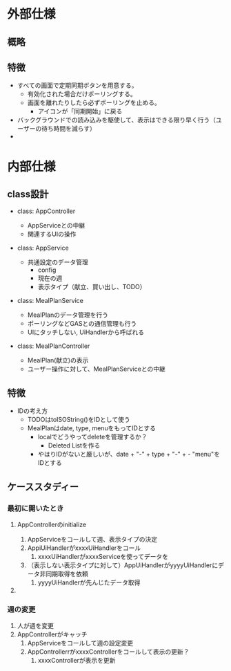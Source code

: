 # 外部仕様

## 概略


## 特徴

- すべての画面で定期同期ボタンを用意する。
  - 有効化された場合だけポーリングする。
  - 画面を離れたりしたら必ずポーリングを止める。
    - アイコンが「同期開始」に戻る
- バックグラウンドでの読み込みを駆使して、表示はできる限り早く行う（ユーザーの待ち時間を減らす）
- 

# 内部仕様


## class設計
- class: AppController
  - AppServiceとの中継
  - 関連するUIの操作

- class: AppService
  - 共通設定のデータ管理
    - config
    - 現在の週
    - 表示タイプ（献立、買い出し、TODO）

- class: MealPlanService
  - MealPlanのデータ管理を行う
  - ポーリングなどGASとの通信管理も行う
  - UIにタッチしない, UiHandlerから呼ばれる

- class: MealPlanController
  - MealPlan(献立)の表示
  - ユーザー操作に対して、MealPlanServiceとの中継

## 特徴
- IDの考え方
  - TODOはtoISOString()をIDとして使う
  - MealPlanはdate, type, menuをもってIDとする
    - localでどうやってdeleteを管理するか？
      - Deleted Listを作る
    - やはりIDがないと厳しいが、date + "-" + type + "-" + - "menu"をIDとする

## ケーススタディー

### 最初に開いたとき
1. AppControllerのinitialize
   1. AppServiceをコールして週、表示タイプの決定
   2. AppiUiHandlerがxxxxUiHandlerをコール
      1. xxxxUiHandlerがxxxxServiceを使ってデータを
   3. （表示しない表示タイプに対して）AppUiHandlerがyyyyUiHandlerにデータ非同期取得を依頼
      1. yyyyUiHandlerが先んじたデータ取得
   
2. 

### 週の変更
1. 人が週を変更
2. AppControllerがキャッチ
   1. AppServiceをコールして週の設定変更
   2. AppControllerrがxxxxControllerをコールして表示の更新？
      1. xxxxControllerが表示を更新



